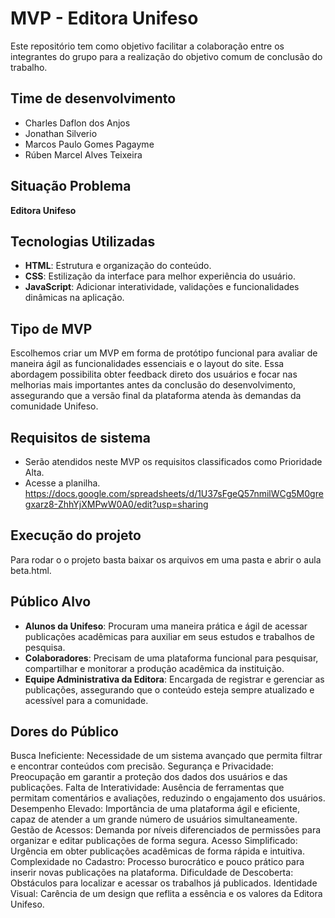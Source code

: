 # MVP - Editora Unifeso

Este repositório tem como objetivo facilitar a colaboração entre os integrantes do grupo para a realização do objetivo comum de conclusão do trabalho.

## Time de desenvolvimento

- Charles Daflon dos Anjos
- Jonathan Silverio
- Marcos Paulo Gomes Pagayme
- Rúben Marcel Alves Teixeira

## Situação Problema

**Editora Unifeso**

## Tecnologias Utilizadas
- **HTML**: Estrutura e organização do conteúdo.
- **CSS**: Estilização da interface para melhor experiência do usuário.
- **JavaScript**: Adicionar interatividade, validações e funcionalidades dinâmicas na aplicação.

## Tipo de MVP

Escolhemos criar um MVP em forma de protótipo funcional para avaliar de maneira ágil as funcionalidades essenciais e o layout do site. Essa abordagem possibilita obter feedback direto dos usuários e focar nas melhorias mais importantes antes da conclusão do desenvolvimento, assegurando que a versão final da plataforma atenda às demandas da comunidade Unifeso.

## Requisitos de sistema

- Serão atendidos neste MVP os requisitos classificados como Prioridade Alta.
- Acesse a planilha.
https://docs.google.com/spreadsheets/d/1U37sFgeQ57nmilWCg5M0gregxarz8-ZhhYjXMPwW0A0/edit?usp=sharing

## Execução do projeto

Para rodar o o projeto basta baixar os arquivos em uma pasta e abrir o aula beta.html.

## Público Alvo

- **Alunos da Unifeso**: Procuram uma maneira prática e ágil de acessar publicações acadêmicas para auxiliar em seus estudos e trabalhos de pesquisa.
- **Colaboradores**: Precisam de uma plataforma funcional para pesquisar, compartilhar e monitorar a produção acadêmica da instituição.
- **Equipe Administrativa da Editora**: Encargada de registrar e gerenciar as publicações, assegurando que o conteúdo esteja sempre atualizado e acessível para a comunidade.

## Dores do Público

Busca Ineficiente: Necessidade de um sistema avançado que permita filtrar e encontrar conteúdos com precisão.
Segurança e Privacidade: Preocupação em garantir a proteção dos dados dos usuários e das publicações.
Falta de Interatividade: Ausência de ferramentas que permitam comentários e avaliações, reduzindo o engajamento dos usuários.
Desempenho Elevado: Importância de uma plataforma ágil e eficiente, capaz de atender a um grande número de usuários simultaneamente.
Gestão de Acessos: Demanda por níveis diferenciados de permissões para organizar e editar publicações de forma segura.
Acesso Simplificado: Urgência em obter publicações acadêmicas de forma rápida e intuitiva.
Complexidade no Cadastro: Processo burocrático e pouco prático para inserir novas publicações na plataforma.
Dificuldade de Descoberta: Obstáculos para localizar e acessar os trabalhos já publicados.
Identidade Visual: Carência de um design que reflita a essência e os valores da Editora Unifeso.
